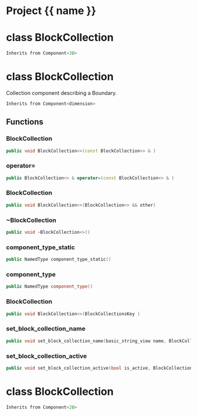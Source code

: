 <script setup>
import {useRoute} from 'vitepress'
const {path} = useRoute()
const tokens = path.split('/')
const words = tokens[2].split('-');
for (let i = 0; i < words.length; i++) {
    words[i] = words[i].charAt(0).toUpperCase() + words[i].slice(1);
    words[i] = words[i].replace('geode', 'Geode')
}
const name = words.join('-');
</script>
# Project {{ name }}

# class BlockCollection


```cpp
Inherits from Component<3U>
```



# class BlockCollection


 Collection component describing a Boundary.



```cpp
Inherits from Component<dimension>
```



## Functions

### BlockCollection

```cpp
public void BlockCollection<>(const BlockCollection<> & )
```


### operator=

```cpp
public BlockCollection<> & operator=(const BlockCollection<> & )
```


### BlockCollection

```cpp
public void BlockCollection<>(BlockCollection<> && other)
```


### ~BlockCollection

```cpp
public void ~BlockCollection<>()
```


### component_type_static

```cpp
public NamedType component_type_static()
```


### component_type

```cpp
public NamedType component_type()
```


### BlockCollection

```cpp
public void BlockCollection<>(BlockCollectionsKey )
```


### set_block_collection_name

```cpp
public void set_block_collection_name(basic_string_view name, BlockCollectionsBuilderKey )
```


### set_block_collection_active

```cpp
public void set_block_collection_active(bool is_active, BlockCollectionsBuilderKey )
```




# class BlockCollection


```cpp
Inherits from Component<2U>
```



